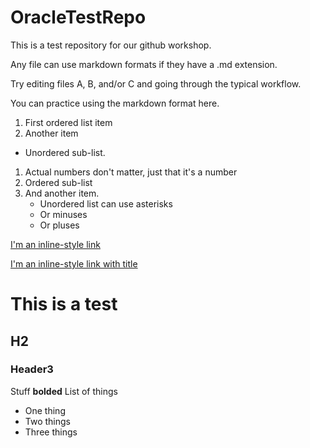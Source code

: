 # OracleTestRepo
This is a test repository for our github workshop.

Any file can use markdown formats if they have a .md extension.

Try editing files A, B, and/or C and going through the typical workflow.

You can practice using the markdown format here.

1. First ordered list item
2. Another item
  * Unordered sub-list. 
1. Actual numbers don't matter, just that it's a number
  1. Ordered sub-list
4. And another item. 
    * Unordered list can use asterisks
    - Or minuses
    + Or pluses

[I'm an inline-style link](https://www.oracle.com)

[I'm an inline-style link with title](https://www.oracle.com "Oracle's Homepage")

# This is a test
## H2
### Header3
Stuff **bolded**
List of things
* One thing
* Two things
* Three things